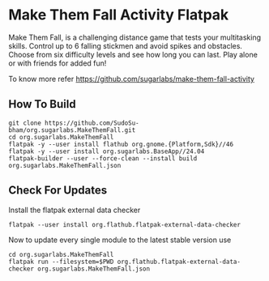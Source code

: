# Make Them Fall Activity Flatpak

Make Them Fall, is a challenging distance game that tests your multitasking skills. Control up to 6 falling stickmen and avoid spikes and obstacles. Choose from six difficulty levels and see how long you can last. Play alone or with friends for added fun!

To know more refer https://github.com/sugarlabs/make-them-fall-activity

## How To Build

```
git clone https://github.com/SudoSu-bham/org.sugarlabs.MakeThemFall.git
cd org.sugarlabs.MakeThemFall
flatpak -y --user install flathub org.gnome.{Platform,Sdk}//46
flatpak -y --user install org.sugarlabs.BaseApp//24.04
flatpak-builder --user --force-clean --install build org.sugarlabs.MakeThemFall.json
```

## Check For Updates

Install the flatpak external data checker
```
flatpak --user install org.flathub.flatpak-external-data-checker
```

Now to update every single module to the latest stable version use
```
cd org.sugarlabs.MakeThemFall
flatpak run --filesystem=$PWD org.flathub.flatpak-external-data-checker org.sugarlabs.MakeThemFall.json
```
